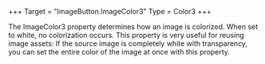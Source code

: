+++
Target = "ImageButton.ImageColor3"
Type = Color3
+++

The ImageColor3 property determines how an image is colorized. When set to white, no colorization occurs. This property is very useful for reusing image assets: If the source image is completely white with transparency, you can set the entire color of the image at once with this property.